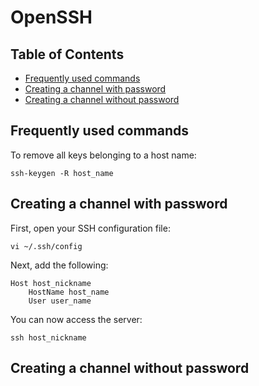 # OpenSSH

## Table of Contents

* [Frequently used commands](#Frequently-used-commands)
* [Creating a channel with password](#Creating-a-channel-with-password)
* [Creating a channel without password](#Creating-a-channel-without-password)

## Frequently used commands <a name="Frequently-used-commands"></a>

To remove all keys belonging to a host name:

```
ssh-keygen -R host_name
```

## Creating a channel with password <a name="Creating-a-channel-with-password"></a>

First, open your SSH configuration file:

```
vi ~/.ssh/config
```

Next, add the following:

```
Host host_nickname
    HostName host_name
    User user_name
```

You can now access the server:

```
ssh host_nickname
```

## Creating a channel without password <a name="Creating-a-channel-without-password"></a>
